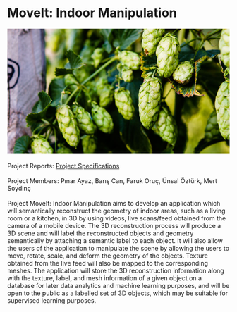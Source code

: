 # MoveIt: Indoor Manipulation
![Project Specifications](bullion-hop-cones.jpg)
<br>
<br>
Project Reports:
<a href="https://github.com/barisc22/CS491_SeniorDesignProject/raw/master/project_specifications_report.pdf" title="Project Specifications">Project Specifications</a>
<br>
<br>
Project Members:
Pınar Ayaz,
Barış Can,
Faruk Oruç,
Ünsal Öztürk,
Mert Soydinç
<br>
<br>
Project MoveIt: Indoor Manipulation aims to develop an application which will semantically reconstruct the geometry of indoor areas, such as a living room or a kitchen, in 3D by using videos, live scans/feed obtained from the camera of a mobile device. The 3D reconstruction process will produce a 3D scene and will label the reconstructed objects and geometry semantically by attaching a semantic label to each object. It will also allow the users of the application to manipulate the scene by allowing the users to move, rotate, scale, and deform the geometry of the objects. Texture obtained from the live feed will also be mapped to the corresponding meshes. The application will store the 3D reconstruction information along with the texture, label, and mesh information of a given object on a database for later data analytics and machine learning purposes, and will be open to the public as a labelled set of 3D objects, which may be suitable for supervised learning purposes.
